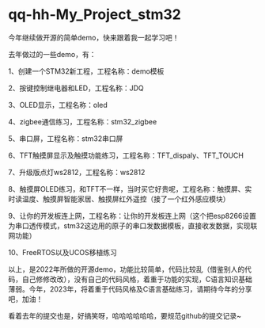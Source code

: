 # qq-hh-My_Project_stm32

今年继续做开源的简单demo，快来跟着我一起学习吧！

去年做过的一些demo，有：

1、创建一个STM32新工程，工程名称：demo模板

2、按键控制继电器和LED，工程名称：JDQ

3、OLED显示，工程名称：oled

4、zigbee通信练习，工程名称：stm32_zigbee

5、串口屏，工程名称：stm32串口屏

6、TFT触摸屏显示及触摸功能练习，工程名称：TFT_dispaly、TFT_TOUCH

7、升级版点灯ws2812，工程名称：ws2812

8、触摸屏OLED练习，和TFT不一样，当时买它好贵呢，工程名称：触摸屏、实时读温度、触摸屏智能家居、触摸屏红外遥控（接了一个红外感应模块）

9、让你的开发板连上网，工程名称：让你的开发板连上网（这个把esp8266设置为串口透传模式，stm32这边用的原子的串口发数据模板，直接收发数据，实现联网功能）

10、FreeRTOS以及UCOS移植练习

以上，是2022年所做的开源demo，功能比较简单，代码比较乱（借鉴别人的代码，自己修修改改），没有自己的代码风格，着重于功能的实现，C语言知识基础薄弱。今年，2023年，将着重于代码风格及C语言基础练习，请期待今年的分享吧，加油！

看着去年的提交也是，好搞笑呀，哈哈哈哈哈哈，要规范github的提交记录~





